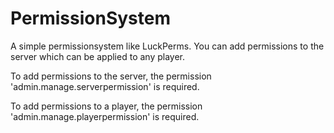 # PermissionSystem

A simple permissionsystem like LuckPerms. You can add permissions to the server which can be applied to any player.

To add permissions to the server, the permission 'admin.manage.serverpermission' is required.

To add permissions to a player, the permission 'admin.manage.playerpermission' is required.

